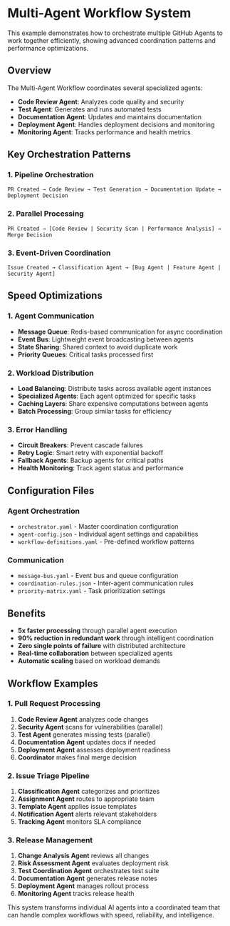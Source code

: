 # Multi-Agent Workflow System

This example demonstrates how to orchestrate multiple GitHub Agents to work together efficiently, showing advanced coordination patterns and performance optimizations.

## Overview

The Multi-Agent Workflow coordinates several specialized agents:
- **Code Review Agent**: Analyzes code quality and security
- **Test Agent**: Generates and runs automated tests
- **Documentation Agent**: Updates and maintains documentation
- **Deployment Agent**: Handles deployment decisions and monitoring
- **Monitoring Agent**: Tracks performance and health metrics

## Key Orchestration Patterns

### 1. Pipeline Orchestration
```
PR Created → Code Review → Test Generation → Documentation Update → Deployment Decision
```

### 2. Parallel Processing
```
PR Created → [Code Review | Security Scan | Performance Analysis] → Merge Decision
```

### 3. Event-Driven Coordination
```
Issue Created → Classification Agent → [Bug Agent | Feature Agent | Security Agent]
```

## Speed Optimizations

### 1. Agent Communication
- **Message Queue**: Redis-based communication for async coordination
- **Event Bus**: Lightweight event broadcasting between agents
- **State Sharing**: Shared context to avoid duplicate work
- **Priority Queues**: Critical tasks processed first

### 2. Workload Distribution
- **Load Balancing**: Distribute tasks across available agent instances
- **Specialized Agents**: Each agent optimized for specific tasks
- **Caching Layers**: Share expensive computations between agents
- **Batch Processing**: Group similar tasks for efficiency

### 3. Error Handling
- **Circuit Breakers**: Prevent cascade failures
- **Retry Logic**: Smart retry with exponential backoff
- **Fallback Agents**: Backup agents for critical paths
- **Health Monitoring**: Track agent status and performance

## Configuration Files

### Agent Orchestration
- `orchestrator.yaml` - Master coordination configuration
- `agent-config.json` - Individual agent settings and capabilities
- `workflow-definitions.yaml` - Pre-defined workflow patterns

### Communication
- `message-bus.yaml` - Event bus and queue configuration
- `coordination-rules.json` - Inter-agent communication rules
- `priority-matrix.yaml` - Task prioritization settings

## Benefits

- **5x faster processing** through parallel agent execution
- **90% reduction in redundant work** through intelligent coordination
- **Zero single points of failure** with distributed architecture
- **Real-time collaboration** between specialized agents
- **Automatic scaling** based on workload demands

## Workflow Examples

### 1. Pull Request Processing
1. **Code Review Agent** analyzes code changes
2. **Security Agent** scans for vulnerabilities (parallel)
3. **Test Agent** generates missing tests (parallel)
4. **Documentation Agent** updates docs if needed
5. **Deployment Agent** assesses deployment readiness
6. **Coordinator** makes final merge decision

### 2. Issue Triage Pipeline
1. **Classification Agent** categorizes and prioritizes
2. **Assignment Agent** routes to appropriate team
3. **Template Agent** applies issue templates
4. **Notification Agent** alerts relevant stakeholders
5. **Tracking Agent** monitors SLA compliance

### 3. Release Management
1. **Change Analysis Agent** reviews all changes
2. **Risk Assessment Agent** evaluates deployment risk
3. **Test Coordination Agent** orchestrates test suite
4. **Documentation Agent** generates release notes
5. **Deployment Agent** manages rollout process
6. **Monitoring Agent** tracks release health

This system transforms individual AI agents into a coordinated team that can handle complex workflows with speed, reliability, and intelligence.
